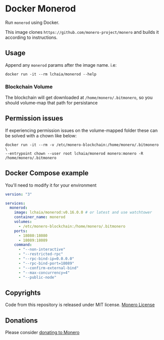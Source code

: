 # Docker Monerod

Run `monerod` using Docker.

This image clones `https://github.com/monero-project/monero` and builds it according to instructions.

## Usage

Append any `monerod` params after the image name. i.e:

```shell
docker run -it --rm lchaia/monerod --help
```

### Blockchain Volume

The blockchain will get downloaded at `/home/monero/.bitmonero`, so you should
volume-map that path for persistance

## Permission issues

If experiencing permission issues on the volume-mapped folder these can be solved
with a chown like below:

```shell
docker run -it --rm -v /etc/monero-blockchain:/home/monero/.bitmonero \
--entrypoint chown --user root lchaia/monerod monero:monero -R /home/monero/.bitmonero
```

## Docker Compose example

You'll need to modify it for your environment

```yaml
version: "3"

services:
  monerod:
    image: lchaia/monerod:v0.16.0.0 # or latest and use watchtower
    container_name: monerod
    volumes:
      - /etc/monero-blockchain:/home/monero/.bitmonero
    ports:
      - 18080:18080
      - 18089:18089
    command:
      - "--non-interactive"
      - "--restricted-rpc"
      - "--rpc-bind-ip=0.0.0.0"
      - "--rpc-bind-port=18089"
      - "--confirm-external-bind"
      - "--max-concurrency=4"
      - "--public-node"
```

## Copyrights

Code from this repository is released under MIT license.
[Monero License](https://github.com/monero-project/monero/blob/master/LICENSE)

## Donations

Please consider [donating to Monero](https://github.com/monero-project/monero/tree/release-v0.15#supporting-the-project)
